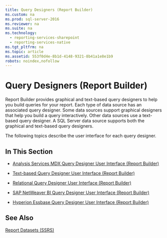 ```yaml
---
title: Query Designers (Report Builder)
ms.custom: na
ms.prod: sql-server-2016
ms.reviewer: na
ms.suite: na
ms.technology: 
  - reporting-services-sharepoint
  - reporting-services-native
ms.tgt_pltfrm: na
ms.topic: article
ms.assetid: 553f0d4e-8b1d-4148-9321-8b41a1e8e1b9
robots: noindex,nofollow
---
```

# Query Designers (Report Builder)
  Report Builder provides graphical and text\-based query designers to help you build queries for your report. Each type of data source has an associated query designer. Some data sources support graphical designers that help you build a query interactively. Other data sources use a text\-based query designer. A SQL Server data source supports both the graphical and text\-based query designers.  
  
 The following topics describe the user interface for each query designer.  
  
## In This Section  
  
-   [Analysis Services MDX Query Designer User Interface &#40;Report Builder&#41;](../../Topics/TopicNameNotContainA/Analysis-Services-MDX-Query-Designer-User-Interface--Report-Builder-.md)  
  
-   [Text-based Query Designer User Interface &#40;Report Builder&#41;](../../Topics/TopicNameNotContainA/Text-based-Query-Designer-User-Interface--Report-Builder-.md)  
  
-   [Relational Query Designer User Interface &#40;Report Builder&#41;](../../Topics/TopicNameNotContainA/Relational-Query-Designer-User-Interface--Report-Builder-.md)  
  
-   [SAP NetWeaver BI Query Designer User Interface &#40;Report Builder&#41;](../../Topics/TopicNameNotContainA/SAP-NetWeaver-BI-Query-Designer-User-Interface--Report-Builder-.md)  
  
-   [Hyperion Essbase Query Designer User Interface &#40;Report Builder&#41;](../../Topics/TopicNameNotContainA/Hyperion-Essbase-Query-Designer-User-Interface--Report-Builder-.md)  
  
## See Also  
 [Report Datasets &#40;SSRS&#41;](../../Topics/TopicNameNotContainA/Report-Datasets--SSRS-.md)  
  
  